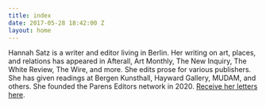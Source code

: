 ```yaml
---
title: index
date: 2017-05-28 18:42:00 Z
layout: home
---
```


Hannah Satz is a writer and editor living in Berlin. Her writing on art, places, and relations has appeared in Afterall, Art Monthly, The New Inquiry, The White Review, The Wire, and more. She edits prose for various publishers. She has given readings at Bergen Kunsthall, Hayward Gallery, MUDAM, and others. She founded the Parens Editors network in 2020. <a href="https://tinyletter.com/hannah_satz">Receive her letters here</a>.